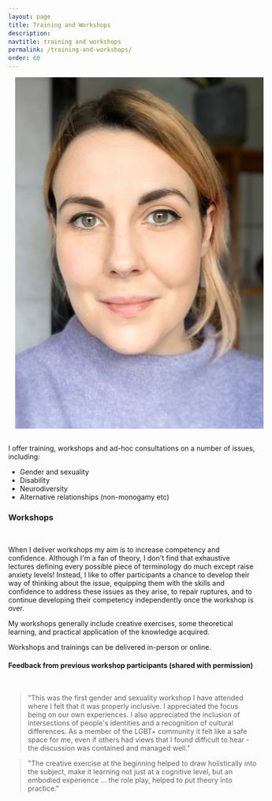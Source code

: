 ```yaml
---
layout: page
title: Training and Workshops
description: 
navtitle: training and workshops
permalink: /training-and-workshops/
order: 60
---
```

<img class="col one right" src="/img/8D6106A2-86BA-4F07-AF7B-1B8AC3DCCADE.jpeg" alt="West Therapy" style="margin: 0 0 1em 1em" />

I offer training, workshops and ad-hoc consultations on a number of issues, including:

 * Gender and sexuality
 * Disability
 * Neurodiversity
 * Alternative relationships (non-monogamy etc)

### Workshops

&nbsp;
>
When I deliver workshops my aim is to increase competency and confidence. Although I'm a fan of theory, I don't find that exhaustive lectures defining every possible piece of terminology do much except raise anxiety levels! Instead, I like to offer participants a chance to develop their way of thinking about the issue, equipping them with the skills and confidence to address these issues as they arise, to repair ruptures, and to continue developing their competency independently once the workshop is over.  

My workshops generally include creative exercises, some theoretical learning, and practical application of the knowledge acquired.
 
Workshops and trainings can be delivered in-person or online.
 

#### Feedback from previous workshop participants (shared with permission)

&nbsp;
> "This was the first gender and sexuality workshop I have attended where I felt that it was properly inclusive. I appreciated the focus being on our own experiences. I also appreciated the inclusion of intersections of people's identities and a recognition of cultural differences. As a member of the LGBT+ community it felt like a safe space for me, even if others had views that I found difficult to hear - the discussion was contained and managed well."

> "The creative exercise at the beginning helped to draw holistically into the subject, make it learning not just at a cognitive level, but an embodied experience ... the role play, helped to put theory into practice."
